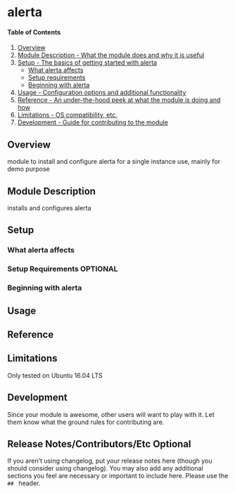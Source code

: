 # alerta

#### Table of Contents

1. [Overview](#overview)
2. [Module Description - What the module does and why it is useful](#module-description)
3. [Setup - The basics of getting started with alerta](#setup)
    * [What alerta affects](#what-alerta-affects)
    * [Setup requirements](#setup-requirements)
    * [Beginning with alerta](#beginning-with-alerta)
4. [Usage - Configuration options and additional functionality](#usage)
5. [Reference - An under-the-hood peek at what the module is doing and how](#reference)
5. [Limitations - OS compatibility, etc.](#limitations)
6. [Development - Guide for contributing to the module](#development)

## Overview

module to install and configure alerta for a single instance use, mainly for demo purpose

## Module Description

installs and configures alerta

## Setup

### What alerta affects

### Setup Requirements **OPTIONAL**


### Beginning with alerta


## Usage


## Reference

## Limitations

Only tested on Ubuntu 16.04 LTS

## Development

Since your module is awesome, other users will want to play with it. Let them
know what the ground rules for contributing are.

## Release Notes/Contributors/Etc **Optional**

If you aren't using changelog, put your release notes here (though you should
consider using changelog). You may also add any additional sections you feel are
necessary or important to include here. Please use the `## ` header.
